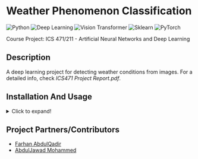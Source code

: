# Weather Phenomenon Classification
  ![Python](https://img.shields.io/badge/-Python-black?style=flat&logo=python)
  ![Deep Learning](https://img.shields.io/badge/-Deep%20Learning-566be8?style=flat)
  ![Vision Transformer](https://img.shields.io/badge/-Vision%20Transformer-yellow?style=flat)
  ![Sklearn](https://img.shields.io/badge/-Sklearn-1fb30e?style=flat)
  ![PyTorch](https://img.shields.io/badge/-PyTorch-gray?style=flat&logo=pytorch)
  
  Course Project: ICS 471/211 - Artificial Neural Networks and Deep Learning
  
 ## Description
 A deep learning project for detecting weather conditions from images. For a detailed info, check *ICS471 Project Report.pdf*.
 
  ## Installation And Usage
<details>
    <summary>Click to expand!</summary>
    <br/>
  
  1. Installation
     - Download/clone this repository. Then open terminal (make sure you are in the project's directory).
     - Create a virtual environment using the command ````py -m venv yourVenvName```` and activate it using ````yourVenvName\Scripts\activate.bat````.
     - Then run the following command ````pip install -r requirements.txt````. With this, all the dependencies will be installed in your virtual environment. 
  > **Note:** *If any dependency is missing or an error shows up, install it using ````pip install moduleName````*.

  2. Usage
     1. Open your project folder and go to the terminal and activate your virtual environment. 
     2. Open the ````.ipynb```` file and enjoy.
</details>

 ## Project Partners/Contributors
   - [Farhan AbdulQadir](https://github.com/Vegeterian)
   - [AbdulJawad Mohammed](https://github.com/abbaddon1001)
 
  
